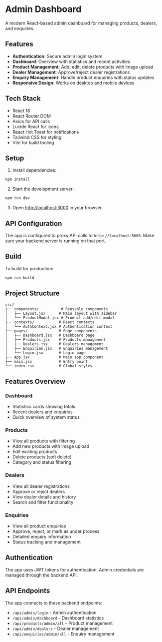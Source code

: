 # Admin Dashboard

A modern React-based admin dashboard for managing products, dealers, and enquiries.

## Features

- **Authentication**: Secure admin login system
- **Dashboard**: Overview with statistics and recent activities
- **Product Management**: Add, edit, delete products with image upload
- **Dealer Management**: Approve/reject dealer registrations
- **Enquiry Management**: Handle product enquiries with status updates
- **Responsive Design**: Works on desktop and mobile devices

## Tech Stack

- React 18
- React Router DOM
- Axios for API calls
- Lucide React for icons
- React Hot Toast for notifications
- Tailwind CSS for styling
- Vite for build tooling

## Setup

1. Install dependencies:
```bash
npm install
```

2. Start the development server:
```bash
npm run dev
```

3. Open [http://localhost:3000](http://localhost:3000) in your browser.

## API Configuration

The app is configured to proxy API calls to `http://localhost:5000`. Make sure your backend server is running on that port.

## Build

To build for production:
```bash
npm run build
```

## Project Structure

```
src/
├── components/          # Reusable components
│   ├── Layout.jsx      # Main layout with sidebar
│   └── ProductModal.jsx # Product add/edit modal
├── contexts/           # React contexts
│   └── AuthContext.jsx # Authentication context
├── pages/              # Page components
│   ├── Dashboard.jsx   # Dashboard page
│   ├── Products.jsx    # Products management
│   ├── Dealers.jsx     # Dealers management
│   ├── Enquiries.jsx   # Enquiries management
│   └── Login.jsx       # Login page
├── App.jsx             # Main app component
├── main.jsx            # Entry point
└── index.css           # Global styles
```

## Features Overview

### Dashboard
- Statistics cards showing totals
- Recent dealers and enquiries
- Quick overview of system status

### Products
- View all products with filtering
- Add new products with image upload
- Edit existing products
- Delete products (soft delete)
- Category and status filtering

### Dealers
- View all dealer registrations
- Approve or reject dealers
- View dealer details and history
- Search and filter functionality

### Enquiries
- View all product enquiries
- Approve, reject, or mark as under process
- Detailed enquiry information
- Status tracking and management

## Authentication

The app uses JWT tokens for authentication. Admin credentials are managed through the backend API.

## API Endpoints

The app connects to these backend endpoints:
- `/api/admin/login` - Admin authentication
- `/api/admin/dashboard` - Dashboard statistics
- `/api/products/admin/all` - Product management
- `/api/admin/dealers` - Dealer management
- `/api/enquiries/admin/all` - Enquiry management 